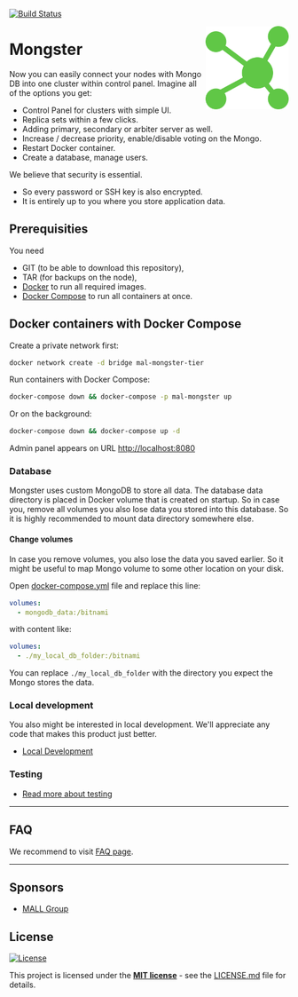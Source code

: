 [![Build Status](https://api.travis-ci.org/mallgroup/mal-mongster.svg?branch=master)](https://travis-ci.org/mallgroup/mal-mongster)

<img src="/admin/src/assets/logo-512x512.png" alt="logo" width="150" height="150" align="right"
 />

# Mongster

Now you can easily connect your nodes with Mongo DB into one cluster within control panel. Imagine all of the options you get:

-   Control Panel for clusters with simple UI.
-   Replica sets within a few clicks.
-   Adding primary, secondary or arbiter server as well.
-   Increase / decrease priority, enable/disable voting on the Mongo.
-   Restart Docker container.
-   Create a database, manage users.

We believe that security is essential.

-   So every password or SSH key is also encrypted.
-   It is entirely up to you where you store application data.

## Prerequisities

You need

-   GIT (to be able to download this repository),
-   TAR (for backups on the node),
-   [Docker](https://www.docker.com/) to run all required images.
-   [Docker Compose](https://docs.docker.com/compose/) to run all containers at once.

## Docker containers with Docker Compose

Create a private network first:

```bash
docker network create -d bridge mal-mongster-tier
```

Run containers with Docker Compose:

```sh
docker-compose down && docker-compose -p mal-mongster up
```

Or on the background:

```sh
docker-compose down && docker-compose up -d
```

Admin panel appears on URL <http://localhost:8080>

### Database

Mongster uses custom MongoDB to store all data. The database data directory is placed in Docker volume that is created on startup. So in case you, remove all volumes you also lose data you stored into this database. So it is highly recommended to mount data directory somewhere else.

#### Change volumes

In case you remove volumes, you also lose the data you saved earlier. So it might be useful to map Mongo volume to some other location on your disk.

Open [docker-compose.yml](/docker-compose.yml) file and replace this line:

```yaml
volumes:
  - mongodb_data:/bitnami
```

with content like:

```yaml
volumes:
  - ./my_local_db_folder:/bitnami
```

You can replace `./my_local_db_folder` with the directory you expect the Mongo stores the data.

### Local development

You also might be interested in local development. We'll appreciate any code that makes this product just better.

-   [Local Development](/docs/development.md)

### Testing

-   [Read more about testing](/docs/testing.md)

* * *

## FAQ

We recommend to visit [FAQ page](/FAQ.md).

* * *

## Sponsors

-   [MALL Group](http://www.mallgroup.com)

## License

[![License](http://img.shields.io/:license-mit-blue.svg?style=flat-square)](http://badges.mit-license.org)

This project is licensed under the **[MIT license](http://opensource.org/licenses/mit-license.php)** - see the [LICENSE.md](/LICENSE.md) file for details.
